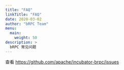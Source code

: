 ```yaml
---
title: "FAQ"
linkTitle: "FAQ"
date: 2020-03-02
author: "bRPC Team"
menu:
  main:
    weight: 50
description: >
  bRPC 常见问题
---
```

查看 https://github.com/apache/incubator-brpc/issues